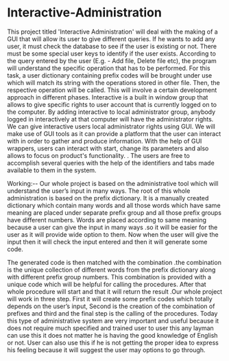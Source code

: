 # Interactive-Administration
This project titled 'Interactive Administration' will deal with the making of a GUI that will allow its user to give different queries. If he wants to add any user, it must check the database to see if the user is existing or not. There must be some special user keys to identify if the user exists. According to the query entered by the user (E.g. - Add file, Delete file etc), the program will understand the specific operation that has to be performed. For this task, a user dictionary containing prefix codes will be brought under use which will match its string with the operations stored in other file. Then, the respective operation will be called. This will involve a certain development approach in different phases. Interactive is a built in window group that allows to give specific rights to user account that is currently logged on to the computer. By adding interactive to local administrator group, anybody logged in interactively at that computer will have the administrator rights. We can give interactive users local administrator rights using GUI. We will make use of GUI tools as it can provide a platform that the user can interact with in order to gather and produce information. With the help of GUI wrappers, users can interact with start, change its parameters and also allows to focus on product's functionality. . The users are free to accomplish several queries with the help of the identifiers and tabs made available to them in the system.



Working:--
Our whole project is based on the administrative tool which will understand the user’s input in many ways. The root of this whole administration is based on the prefix dictionary. It is a manually created dictionary which contain many words and all those words which have same meaning are placed under separate prefix group and all those prefix groups have different numbers. Words are placed according to same meaning because a user can give the input in many ways .so it will be easier for the user as it will provide wide option to them. Now when the user will give the input then it will check the input entered and then it will generate some code.

The generated code is then matched with the combination .the combination is the unique collection of different words from the prefix dictionary along with different prefix group numbers. This combination is provided with a unique code which will be helpful for calling the procedures.
After that whole procedure will start and that it will return the result .Our whole project will work in three step.
First it will create some prefix codes which totally depends on the user’s input,
Second is the creation of the combination of prefixes and third and the final step is the calling of the procedures. Today this type of administrative system are very important and useful because it does not require much specified and trained user to user this any layman can use this it does not matter he is having the good knowledge of English or not. User can also use this if he is not getting the proper idea to express his feeling because it will suggest the user may options to go through.

